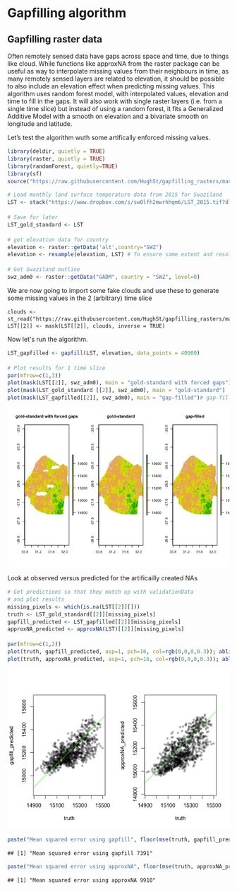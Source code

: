 Gapfilling algorithm
================

## Gapfilling raster data

Often remotely sensed data have gaps across space and time, due to
things like cloud. While functions like approxNA from the raster package
can be useful as way to interpolate missing values from their neighbours
in time, as many remotely sensed layers are related to elevation, it
should be possible to also include an elevation effect when predicting
missing values. This algorithm uses random forest model, with
interpolated values, elevation and time to fill in the gaps. It will
also work with single raster layers (i.e. from a single time slice) but
instead of using a random forest, it fits a Generalized Additive Model
with a smooth on elevation and a bivariate smooth on longitude and
latitude.

Let’s test the algorithm wuth some artifically enforced missing values.

``` r
library(deldir, quietly = TRUE)
library(raster, quietly = TRUE)
library(randomForest, quietly=TRUE)
library(sf)
source("https://raw.githubusercontent.com/HughSt/gapfilling_rasters/master/gapfill.R")
```

``` r
# Load monthly land surface temperature data from 2015 for Swaziland
LST <- stack("https://www.dropbox.com/s/sw0lfh2mwrhhqm6/LST_2015.tif?dl=1")

# Save for later
LST_gold_standard <- LST

# get elevation data for country
elevation <- raster::getData('alt',country="SWZ")
elevation <- resample(elevation, LST) # To ensure same extent and resolution

# Get Swaziland outline
swz_adm0 <- raster::getData("GADM", country = "SWZ", level=0)
```

We are now going to import some fake clouds and use these to generate some missing values in the 2 (arbitrary) time slice
```{r}
clouds <- st_read("https://raw.githubusercontent.com/HughSt/gapfilling_rasters/master/clouds_swz.geojson")
LST[[2]] <- mask(LST[[2]], clouds, inverse = TRUE)
```

Now let's run the algorithm.
``` r
LST_gapfilled <- gapfill(LST, elevation, data_points = 40000)

# Plot results for 1 time slice
par(mfrow=c(1,3))
plot(mask(LST[[2]], swz_adm0), main = "gold-standard with forced gaps")
plot(mask(LST_gold_standard [[2]], swz_adm0), main = "gold-standard")
plot(mask(LST_gapfilled[[2]], swz_adm0), main = "gap-filled")# gap-filled comparison
```

![](gapfill_example_files/figure-gfm/unnamed-chunk-3-1.png)<!-- -->

Look at observed versus predicted for the artificailly created NAs

``` r
# Get predictions so that they match up with validationData
# and plot results
missing_pixels <- which(is.na(LST[[2]][]))
truth <- LST_gold_standard[[2]][missing_pixels]
gapfill_predicted <- LST_gapfilled[[2]][missing_pixels]
approxNA_predicted <- approxNA(LST)[[2]][missing_pixels]

par(mfrow=c(1,2))
plot(truth, gapfill_predicted, asp=1, pch=16, col=rgb(0,0,0,0.3)); abline(0,1, col="green")
plot(truth, approxNA_predicted, asp=1, pch=16, col=rgb(0,0,0,0.3)); abline(0,1, col="green")
```

![](gapfill_example_files/figure-gfm/unnamed-chunk-4-1.png)<!-- -->

``` r
paste("Mean squared error using gapfill", floor(mse(truth, gapfill_predicted)))
```

    ## [1] "Mean squared error using gapfill 7391"

``` r
paste("Mean squared error using approxNA", floor(mse(truth, approxNA_predicted)))
```

    ## [1] "Mean squared error using approxNA 9910"
